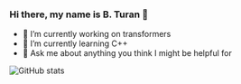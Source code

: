 ### Hi there, my name is B. Turan 👋

- 🔭 I’m currently working on transformers
- 🌱 I’m currently learning C++
- 💬 Ask me about anything you think I might be helpful for 

![GitHub stats](https://github-readme-stats.vercel.app/api?username=b-turan&count_private=true&show_icons=true&theme=nightowl)
